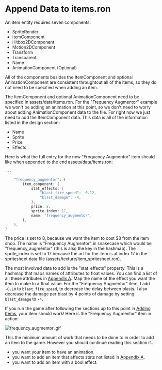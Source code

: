 # Append Data to items.ron

An item entity requires seven components:

- SpriteRender
- ItemComponent
- Hitbox2DComponent
- Motion2DComponent
- Transform
- Transparent
- Name
- AnimationComponent (Optional)

All of the components besides the ItemComponent and optional AnimationComponent are consistent throughtout all of the items, so they do not need to be specified when adding an item.

The ItemComponent and optional AnimationComponent need to be specified in assets/data/items.ron. For the "Frequency Augmentor" example we won't be adding an animation at this point, so we don't need to worry about adding AnimationComponent data to the file. For right now we just need to add the ItemComponent data. This data is all of the information listed in the design section:

- Name
- Sprite
- Price
- Effects

Here is what the full entry for the new "Frequency Augmentor" item should like when appended to the end assets/data/items.ron:

```rust
...

    "frequency_augmentor": (
        item_component: (
            stat_effects: {
                "blast_fire_speed": -0.12,
                "blast_damage": -4,
            },
            price: 8,
            sprite_index: 17,
            name: "frequency_augmentor",
        ),
    ),
}
```

The price is set to 8, because we want the item to cost $8 from the item shop. The name is "Frequency Augmentor" in snakecase which would be "frequency_augmentor" (this is also the key in the hashmap). The sprite_index is set to 17 because the art for the item is at index 17 in the spritesheet data file (assets/texture/item_spritesheet.ron).

The most involved data to add is the "stat_effects" property. This is a hashmap that maps names of attributes to float values. You can find a list of all these attributes in [Appendix A](./stat_effects.md). Map the name of the effect you want the item to make to a float value. For the "Frequency Augmentor" item, I add  `-0.10` to `blast_fire_speed`, to decrease the delay between blasts. I also decrease the damage per blast by 4 points of damage by setting `blast_damage` to `-4`.

If you run the game after following the sections up to this point in [Adding Items](./add_item.md), your item should work! Here is the "Frequency Augmentor" item in action:

![frequency_augmentor_gif](./assets/frequency_augmentor.gif)

This the minimum amount of work that needs to be done to in order to add an item to the game. However you should continue reading this section if...

- you want your item to have an animation.
- you want to add an item that affects stats not listed in [Appendix A](./item_effects.md).
- you want to add an item with a bool effect.
